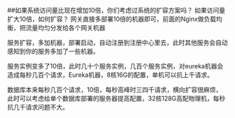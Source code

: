 ##如果系统访问量比现在增加10倍，你们考虑过系统的扩容方案吗？
如果访问量扩大10倍，如何扩容？
网关直接多部署10倍的机器即可，前面的Nginx做负载均衡，把流量均匀分发给各个网关机器

服务扩容，多加机器，部署启动，自动注册到注册中心里去，此时其他服务会自动感知到你的服务多加了一些机器。

服务实例变多了10倍，此时几十个服务实例，几百个服务实例，对eureka机器会造成每秒几百个请求，Eureka机器，8核16G的配置，单机可以抗上千请求。

数据库本来每秒几百个请求，10倍，每秒高峰时三四千请求，横向扩容很麻烦，此时可以考虑给单个数据库部署的服务器提高配置，32核128G高配物理机，每秒抗几千请求问题不大。





